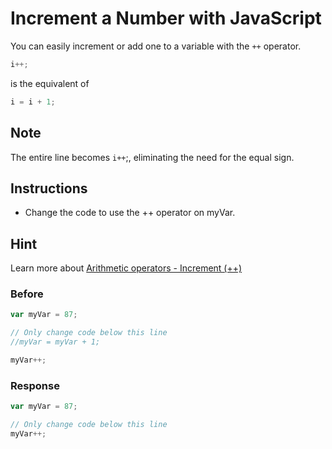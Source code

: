# Increment a Number with JavaScript


You can easily increment or add one to a variable with the `++` operator.

```javascript
i++;
```

is the equivalent of

```javascript
i = i + 1;
```

## Note
The entire line becomes `i++`;, eliminating the need for the equal sign.

## Instructions
 - Change the code to use the ++ operator on myVar.
 
## Hint

Learn more about [Arithmetic operators - Increment (++)](https://developer.mozilla.org/en/docs/Web/JavaScript/Reference/Operators/Arithmetic_Operators#Increment_())

### Before 

```javascript
var myVar = 87;

// Only change code below this line
//myVar = myVar + 1;

myVar++;
```

### Response

```javascript
var myVar = 87;

// Only change code below this line
myVar++;

```
